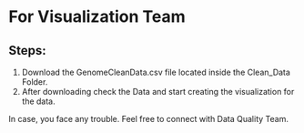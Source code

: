 # For Visualization Team

## Steps:
1. Download the GenomeCleanData.csv file located inside the Clean_Data Folder.
2. After downloading check the Data and start creating the visualization for the data.

In case, you face any trouble. Feel free to connect with Data Quality Team. 
